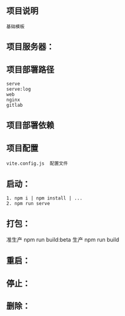 ## 项目说明
    基础模板

## 项目服务器：

##  项目部署路径
	serve	        
    serve:log       
	web             
	nginx           
	gitlab          

##  项目部署依赖

##  项目配置
    vite.config.js  配置文件

## 启动：
    1. npm i | npm install | ...
    2. npm run serve
## 打包：
   准生产   npm run build:beta
   生产     npm run build

## 重启：

## 停止：

## 删除：
